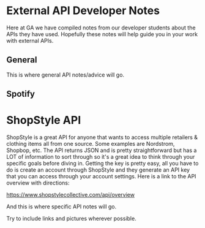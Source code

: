 # External API Developer Notes

Here at GA we have compiled notes from our developer students about the APIs they have used.  Hopefully these notes will help guide you in your work with external APIs.

## General

This is where general API notes/advice will go.

## Spotify

# ShopStyle API

ShopStyle is a great API for anyone that wants to access multiple retailers & clothing items all from one source.  Some examples are Nordstrom, Shopbop, etc.  The API returns JSON and is pretty straightforward but has a LOT of information to sort through so it's a great idea to think through your specific goals before diving in.  Getting the key is pretty easy, all you have to do is create an account through ShopStyle and they generate an API key that you can access through your account settings.  Here is a link to the API overview with directions:

https://www.shopstylecollective.com/api/overview

And this is where specific API notes will go.

Try to include links and pictures wherever possible.
